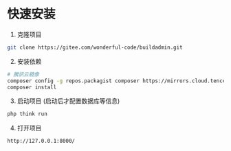 # 快速安装

1. 克隆项目
```bash
git clone https://gitee.com/wonderful-code/buildadmin.git
```

2. 安装依赖
```bash
# 騰訊云鏡像
composer config -g repos.packagist composer https://mirrors.cloud.tencent.com/composer/
composer install
```

3. 启动项目 (启动后才配置数据库等信息)
```bash
php think run
```

4. 打开项目
```
http://127.0.0.1:8000/
```
